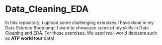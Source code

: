 # Data_Cleaning_EDA

In this repository, I upload some challenging exercises I have done in my Data Science Bootcamp. I want to showcase some of my skills in Data Cleaning and EDA.
For these exercises, We used real-world datasets such as **ATP world tour**  data!
